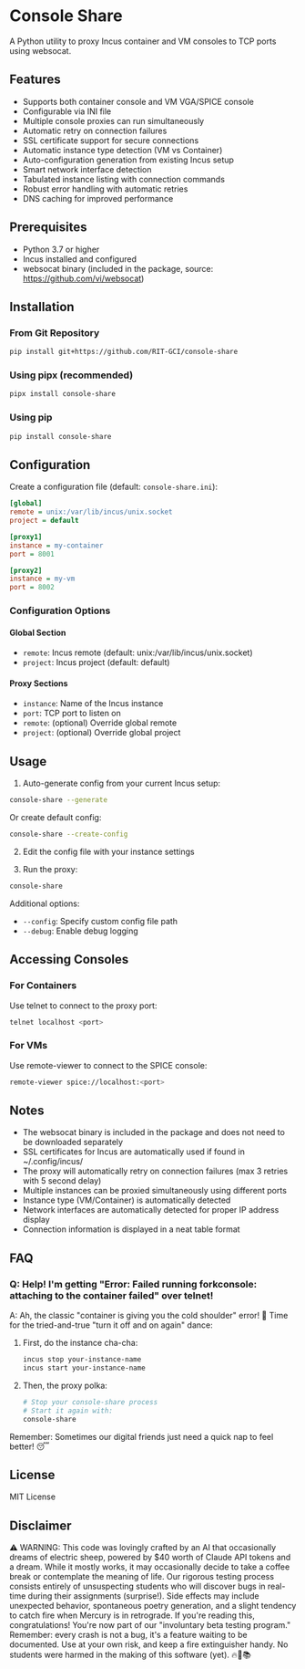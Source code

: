 # Console Share

A Python utility to proxy Incus container and VM consoles to TCP ports using websocat.

## Features

- Supports both container console and VM VGA/SPICE console
- Configurable via INI file
- Multiple console proxies can run simultaneously
- Automatic retry on connection failures
- SSL certificate support for secure connections
- Automatic instance type detection (VM vs Container)
- Auto-configuration generation from existing Incus setup
- Smart network interface detection
- Tabulated instance listing with connection commands
- Robust error handling with automatic retries
- DNS caching for improved performance

## Prerequisites

- Python 3.7 or higher
- Incus installed and configured
- websocat binary (included in the package, source: https://github.com/vi/websocat)

## Installation

### From Git Repository

```bash
pip install git+https://github.com/RIT-GCI/console-share
```

### Using pipx (recommended)

```bash
pipx install console-share
```

### Using pip

```bash
pip install console-share
```

## Configuration

Create a configuration file (default: `console-share.ini`):

```ini
[global]
remote = unix:/var/lib/incus/unix.socket
project = default

[proxy1]
instance = my-container
port = 8001

[proxy2]
instance = my-vm
port = 8002
```

### Configuration Options

#### Global Section
- `remote`: Incus remote (default: unix:/var/lib/incus/unix.socket)
- `project`: Incus project (default: default)

#### Proxy Sections
- `instance`: Name of the Incus instance
- `port`: TCP port to listen on
- `remote`: (optional) Override global remote
- `project`: (optional) Override global project

## Usage

1. Auto-generate config from your current Incus setup:
```bash
console-share --generate
```

Or create default config:
```bash
console-share --create-config
```

2. Edit the config file with your instance settings

3. Run the proxy:
```bash
console-share
```

Additional options:
- `--config`: Specify custom config file path
- `--debug`: Enable debug logging

## Accessing Consoles

### For Containers
Use telnet to connect to the proxy port:
```bash
telnet localhost <port>
```

### For VMs
Use remote-viewer to connect to the SPICE console:
```bash
remote-viewer spice://localhost:<port>
```

## Notes

- The websocat binary is included in the package and does not need to be downloaded separately
- SSL certificates for Incus are automatically used if found in ~/.config/incus/
- The proxy will automatically retry on connection failures (max 3 retries with 5 second delay)
- Multiple instances can be proxied simultaneously using different ports
- Instance type (VM/Container) is automatically detected
- Network interfaces are automatically detected for proper IP address display
- Connection information is displayed in a neat table format

## FAQ

### Q: Help! I'm getting "Error: Failed running forkconsole: attaching to the container failed" over telnet!

A: Ah, the classic "container is giving you the cold shoulder" error! 🥶 Time for the tried-and-true "turn it off and on again" dance:

1. First, do the instance cha-cha:
   ```bash
   incus stop your-instance-name
   incus start your-instance-name
   ```

2. Then, the proxy polka:
   ```bash
   # Stop your console-share process
   # Start it again with:
   console-share
   ```

Remember: Sometimes our digital friends just need a quick nap to feel better! 😴

## License

MIT License

## Disclaimer

⚠️ WARNING: This code was lovingly crafted by an AI that occasionally dreams of electric sheep, powered by $40 worth of Claude API tokens and a dream. While it mostly works, it may occasionally decide to take a coffee break or contemplate the meaning of life. Our rigorous testing process consists entirely of unsuspecting students who will discover bugs in real-time during their assignments (surprise!). Side effects may include unexpected behavior, spontaneous poetry generation, and a slight tendency to catch fire when Mercury is in retrograde. If you're reading this, congratulations! You're now part of our "involuntary beta testing program." Remember: every crash is not a bug, it's a feature waiting to be documented. Use at your own risk, and keep a fire extinguisher handy. No students were harmed in the making of this software (yet). 🔥🤖📚

